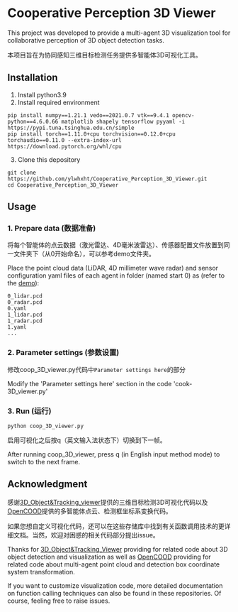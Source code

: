 # Cooperative Perception 3D Viewer 
This project was developed to provide a multi-agent 3D visualization tool for collaborative perception of 3D object detection tasks.

本项目旨在为协同感知三维目标检测任务提供多智能体3D可视化工具。


## Installation
1. Install python3.9
2. Install required environment
```
pip install numpy==1.21.1 vedo==2021.0.7 vtk==9.4.1 opencv-python==4.6.0.66 matplotlib shapely tensorflow pyyaml -i https://pypi.tuna.tsinghua.edu.cn/simple
pip install torch==1.11.0+cpu torchvision==0.12.0+cpu torchaudio==0.11.0 --extra-index-url https://download.pytorch.org/whl/cpu
```
3. Clone this depository
```
git clone https://github.com/ylwhxht/Cooperative_Perception_3D_Viewer.git
cd Cooperative_Perception_3D_Viewer
```
## Usage
### 1. Prepare data (数据准备)

将每个智能体的点云数据（激光雷达、4D毫米波雷达）、传感器配置文件放置到同一文件夹下（从0开始命名），可以参考demo文件夹。
       
Place the point cloud data (LiDAR, 4D millimeter wave radar) and sensor configuration yaml files of each agent in folder (named start 0) as (refer to the [demo](https://github.com/ylwhxht/Cooperative_Perception_3D_Viewer/tree/main/demo)):

```
0_lidar.pcd
0_radar.pcd
0.yaml
1_lidar.pcd
1_radar.pcd
1.yaml
...
```

### 2. Parameter settings (参数设置)
修改coop_3D_viewer.py代码中`Parameter settings here`的部分

Modify the 'Parameter settings here' section in the code 'cook-3D_viewer.py'

### 3. Run (运行)
```
python coop_3D_viewer.py
```

启用可视化之后按q（英文输入法状态下）切换到下一帧。

After running coop_3D_viewer, press q (in English input method mode) to switch to the next frame.

## Acknowledgment

感谢[3D_Object&Tracking_viewer](https://github.com/hailanyi/3D-Detection-Tracking-Viewer)提供的三维目标检测3D可视化代码以及[OpenCOOD](https://github.com/DerrickXuNu/OpenCOOD)提供的多智能体点云、检测框坐标系变换代码。

如果您想自定义可视化代码，还可以在这些存储库中找到有关函数调用技术的更详细文档。当然，欢迎对困惑的相关代码部分提出issue。


Thanks for [3D_Object&Tracking_Viewer](https://github.com/hailanyi/3D-Detection-Tracking-Viewer) providing for related code about 3D object detection and visualization  as well as [OpenCOOD](https://github.com/DerrickXuNu/OpenCOOD) providing for related code about  multi-agent point cloud and detection box coordinate system transformation.


If you want to customize visualization code, more detailed documentation on function calling techniques can also be found in these repositories.
Of course, feeling free to raise issues.
